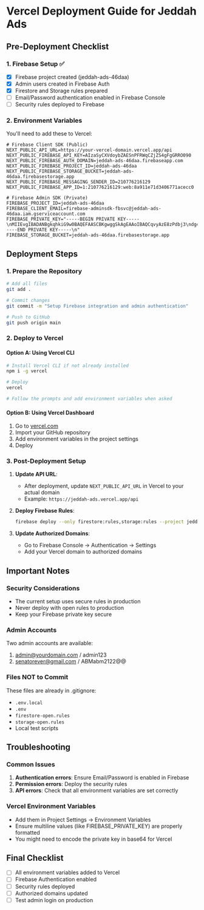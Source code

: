 # Vercel Deployment Guide for Jeddah Ads

## Pre-Deployment Checklist

### 1. Firebase Setup ✅
- [x] Firebase project created (jeddah-ads-46daa)
- [x] Admin users created in Firebase Auth
- [x] Firestore and Storage rules prepared
- [ ] Email/Password authentication enabled in Firebase Console
- [ ] Security rules deployed to Firebase

### 2. Environment Variables
You'll need to add these to Vercel:

```env
# Firebase Client SDK (Public)
NEXT_PUBLIC_API_URL=https://your-vercel-domain.vercel.app/api
NEXT_PUBLIC_FIREBASE_API_KEY=AIzaSyCXVdoybZAESnPFRWqCZjZS4gFgGRRO090
NEXT_PUBLIC_FIREBASE_AUTH_DOMAIN=jeddah-ads-46daa.firebaseapp.com
NEXT_PUBLIC_FIREBASE_PROJECT_ID=jeddah-ads-46daa
NEXT_PUBLIC_FIREBASE_STORAGE_BUCKET=jeddah-ads-46daa.firebasestorage.app
NEXT_PUBLIC_FIREBASE_MESSAGING_SENDER_ID=210776216129
NEXT_PUBLIC_FIREBASE_APP_ID=1:210776216129:web:8a911e71d3406771acecc0

# Firebase Admin SDK (Private)
FIREBASE_PROJECT_ID=jeddah-ads-46daa
FIREBASE_CLIENT_EMAIL=firebase-adminsdk-fbsvc@jeddah-ads-46daa.iam.gserviceaccount.com
FIREBASE_PRIVATE_KEY="-----BEGIN PRIVATE KEY-----\nMIIEvgIBADANBgkqhkiG9w0BAQEFAASCBKgwggSkAgEAAoIBAQCqvyAzE8zPdbj3\ndg4jxIYPK/aB3/l4h28OsIn6km4svLL4uhg71+QB5F0p9i1P9Pw1E4QjsO+zUApH\nb9EvL46Axv1bgFKqMd3wEoe6YGe+hOHIxtwpBd7DWTUfRJ1zK9LsfAGkImp1vf7w\nVyMsAUffivt+FNGXM4rQfbmATH24wbr76LZciLeY9qmUpEaVimmaonltsjecjANL\nK22y0AQ25dhfQc6M3nCiL7nh9gd9EKKYkjEslXJYXMtV0Jgz+DiRlEs7UwyAbxLX\njzrDvREBd/Ibb1uAHIG+htfgi9U/lvvfsryb26gscepm2S+xGQuilol6jMe3Vwym\nj2SLiBorAgMBAAECggEAGi+zvYGk4JBabMFTS9MBCGSiqqpx9TU4KBWVI7O/Z+cM\nv66ytsLWeh/O1femXWPiJjW3B05EhMiauvgAKe9uOHvMMXNNukJpmj8NR90vK/3v\nLr6o1zXKQ0V0KzZ3u0kWUSR3j/ejQimAZtXGVCJiJnuHNH/24OyLtowBnhadFW+I\nhj3koyFm7w9Zyh6MGKHiRDXk3m0nGKCA03Aa2XbOu/nplbktMOhFC2vsbARaUMYI\n2g1G/RZN5V7unhtQDkUScBteg6U9/bhjwsMGlKQYDazswJoKl5VBwuWeg+d1+B3Y\nm+TPuwYiNyzDlatDNvxyX4BNuIGcbKxyA1SqfzxTOQKBgQDdDMauQaPX1iDa62HA\ngi7TNwLUTjBi0p7bjCOjaqOxJFmX19OlGL5AzPu0m5+K4wuDFaBao4w2eIXAA9pj\nhimAGt03EzeVvf7jVKLJI6OTukKFoI2a0WgUVKBUK3wrEp/LBrCqG9cnkTSjY2fj\nQ4yml+9ia+k4MZf4wxpj849ZBwKBgQDFvkVJDZ+EcGGXTXuFNH6wFgmfxCU1ZwlD\nQWNfkrudPzS49gCKcQ69tYtwH5P9EdKMi/u4Kmg84EB9oQXQl5GgDw6G+buAdu9l\ngRHZx/fz+YaCeQccxDSVjPaM1nP+pTBt2u7gm7uGQL6e5lWKAh/H8X8oqqkJ2R0E\n9/5+i7mgvQKBgE1cY0wo/MZU0jrLlfJhnTGeVwcmNhjfzWjYqsBOWets5U4W4qMs\n/aiAFLcon7VjsGu37d7Kzg9iLqz8rDmYgn2q6TCVMSbez42P2Ui7iEvzK8TIY8aC\n8wHqfBH5BgOtCO9s7/cYtzvJvbpQ19LZmSfUlJrFWWGpOZ596YaBfvGRAoGBAKKX\ni6LAx9v/B89/z0O84TpqNGmgvzOE0DHzzwDjxs5KDVDUPaeXxJYqc0ezP1zDzcrw\nwv4wKFt9zKk/wGc+aWghWUGUkB7WLIvar9HRQcji8D3RxA5cKhyZtpQhNWk5bHO3\no9kdU/jUvagsHkOG8ZjWska+5JULZ3gRbbmhq/VFAoGBAI9ww2GWLH6fYOgVGZ12\n3B6i1zX5/10+sYicVAq64JnOnOU6+XeNBW8iigaHYhNGprtCixFnGYFZG/asQoi0\nDzC+EkTqXhuewjpUuSt7o150pdUdgip7i8bRpVjqP41HYw0skl/KBDNnV7iqjpao\nyIEoKqfnW97bsfJ8h0v3r2Hl\n-----END PRIVATE KEY-----\n"
FIREBASE_STORAGE_BUCKET=jeddah-ads-46daa.firebasestorage.app
```

## Deployment Steps

### 1. Prepare the Repository

```bash
# Add all files
git add .

# Commit changes
git commit -m "Setup Firebase integration and admin authentication"

# Push to GitHub
git push origin main
```

### 2. Deploy to Vercel

#### Option A: Using Vercel CLI
```bash
# Install Vercel CLI if not already installed
npm i -g vercel

# Deploy
vercel

# Follow the prompts and add environment variables when asked
```

#### Option B: Using Vercel Dashboard
1. Go to [vercel.com](https://vercel.com)
2. Import your GitHub repository
3. Add environment variables in the project settings
4. Deploy

### 3. Post-Deployment Setup

1. **Update API URL**:
   - After deployment, update `NEXT_PUBLIC_API_URL` in Vercel to your actual domain
   - Example: `https://jeddah-ads.vercel.app/api`

2. **Deploy Firebase Rules**:
   ```bash
   firebase deploy --only firestore:rules,storage:rules --project jeddah-ads-46daa
   ```

3. **Update Authorized Domains**:
   - Go to Firebase Console → Authentication → Settings
   - Add your Vercel domain to authorized domains

## Important Notes

### Security Considerations
- The current setup uses secure rules in production
- Never deploy with open rules to production
- Keep your Firebase private key secure

### Admin Accounts
Two admin accounts are available:
1. admin@yourdomain.com / admin123
2. senatorever@gmail.com / ABMabm2122@@

### Files NOT to Commit
These files are already in .gitignore:
- `.env.local`
- `.env`
- `firestore-open.rules`
- `storage-open.rules`
- Local test scripts

## Troubleshooting

### Common Issues
1. **Authentication errors**: Ensure Email/Password is enabled in Firebase
2. **Permission errors**: Deploy the security rules
3. **API errors**: Check that all environment variables are set correctly

### Vercel Environment Variables
- Add them in Project Settings → Environment Variables
- Ensure multiline values (like FIREBASE_PRIVATE_KEY) are properly formatted
- You might need to encode the private key in base64 for Vercel

## Final Checklist
- [ ] All environment variables added to Vercel
- [ ] Firebase Authentication enabled
- [ ] Security rules deployed
- [ ] Authorized domains updated
- [ ] Test admin login on production